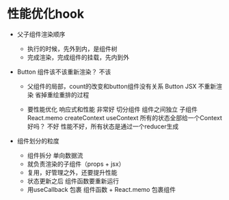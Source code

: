 # 性能优化hook

- 父子组件渲染顺序
    - 执行的时候，先外到内，是组件树
    - 完成渲染，完成组件的挂载，先内到外
- Button 组件该不该重新渲染？ 不该
    - 父组件的局部，count的改变和button组件没有关系
      Button JSX 不重新渲染 省掉重绘重排的过程

    - 要性能优化
        响应式和性能 非常好
        切分组件
        组件之间独立
        子组件 React.memo
        createContext useContext 所有的状态全部给一个Context好吗？ 不好
        性能不好，所有状态是通过一个reducer生成

- 组件划分的粒度
    - 组件拆分 单向数据流
    - 就负责渲染的子组件（props + jsx）
    - 复用，好管理之外，还要提升性能
    - 状态更新之后 组件函数要重新运行
    - 用useCallback 包裹 组件函数 + React.memo 包裹组件